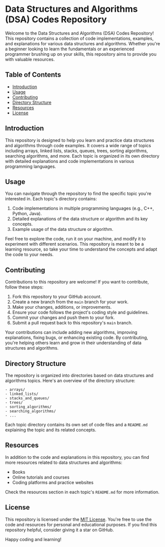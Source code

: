 # Data Structures and Algorithms (DSA) Codes Repository

Welcome to the Data Structures and Algorithms (DSA) Codes Repository! This repository contains a collection of code implementations, examples, and explanations for various data structures and algorithms. Whether you're a beginner looking to learn the fundamentals or an experienced programmer brushing up on your skills, this repository aims to provide you with valuable resources.

## Table of Contents

- [Introduction](#introduction)
- [Usage](#usage)
- [Contributing](#contributing)
- [Directory Structure](#directory-structure)
- [Resources](#resources)
- [License](#license)

## Introduction

This repository is designed to help you learn and practice data structures and algorithms through code examples. It covers a wide range of topics including arrays, linked lists, stacks, queues, trees, sorting algorithms, searching algorithms, and more. Each topic is organized in its own directory with detailed explanations and code implementations in various programming languages.

## Usage

You can navigate through the repository to find the specific topic you're interested in. Each topic's directory contains:

1. Code implementations in multiple programming languages (e.g., C++, Python, Java).
2. Detailed explanations of the data structure or algorithm and its key concepts.
3. Example usage of the data structure or algorithm.

Feel free to explore the code, run it on your machine, and modify it to experiment with different scenarios. This repository is meant to be a learning resource, so take your time to understand the concepts and adapt the code to your needs.

## Contributing

Contributions to this repository are welcome! If you want to contribute, follow these steps:

1. Fork this repository to your GitHub account.
2. Create a new branch from the `main` branch for your work.
3. Make your changes, additions, or improvements.
4. Ensure your code follows the project's coding style and guidelines.
5. Commit your changes and push them to your fork.
6. Submit a pull request back to this repository's `main` branch.

Your contributions can include adding new algorithms, improving explanations, fixing bugs, or enhancing existing code. By contributing, you're helping others learn and grow in their understanding of data structures and algorithms.

## Directory Structure

The repository is organized into directories based on data structures and algorithms topics. Here's an overview of the directory structure:

```
- arrays/
- linked_lists/
- stacks_and_queues/
- trees/
- sorting_algorithms/
- searching_algorithms/
- ...
```

Each topic directory contains its own set of code files and a `README.md` explaining the topic and its related concepts.

## Resources

In addition to the code and explanations in this repository, you can find more resources related to data structures and algorithms:

- Books
- Online tutorials and courses
- Coding platforms and practice websites

Check the resources section in each topic's `README.md` for more information.

## License

This repository is licensed under the [MIT License](LICENSE). You're free to use the code and resources for personal and educational purposes. If you find this repository helpful, consider giving it a star on GitHub.

Happy coding and learning!

